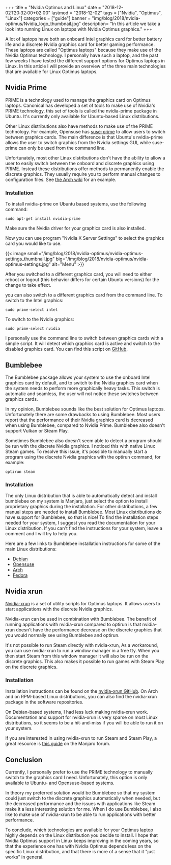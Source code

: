 +++
title = "Nvidia Optimus and Linux"
date = "2018-12-02T20:32:00+02:00"
lastmod = "2018-12-02"
tags = ["Nvidia", "Optimus", "Linux"]
categories = ["guide"]
banner = "img/blog/2018/nvidia-optimus/Nvidia_logo_thumbnail.jpg" 
description= "In this article we take a look into running Linux on laptops with Nvidia Optimus graphics."
+++

A lot of laptops have both an onboard Intel graphics card for better battery life and a discrete Nvidia graphics card for better gaming performance. These laptops are called "Optimus laptops" because they make use of the Nvidia Optimus technology. I personally have such a laptop, and the past few weeks I have tested the different support options for Optimus laptops in Linux. In this article I will provide an overview of the three main technologies that are available for Linux Optimus laptops.

<!--more-->
## Nvidia Prime

PRIME is a technology used to manage the graphics card on Optimus laptops. Canonical has developed a set of tools to make use of Nvidia's PRIME technology, this set of tools is called the nvidia-prime package in Ubuntu. It's currently only available for Ubuntu-based Linux distributions. 

Other Linux distributions also have methods to make use of the PRIME technology. For example, Opensuse has [suse-prime](https://software.opensuse.org/package/suse-prime) to allow users to switch between graphics cards. The main difference is that Ubuntu's nvidia-prime allows the user to switch graphics from the Nvidia settings GUI, while suse-prime can only be used from the command line. 

Unfortunately, most other Linux distributions don't have the ability to allow a user to easily switch between the onboard and discrete graphics using PRIME. Instead these distributions offer methods to permanently enable the discrete graphics. They usually require you to perform manual changes to configuration files. See [the Arch wiki](https://wiki.archlinux.org/index.php/PRIME) for an example.

### Installation

To install nvidia-prime on Ubuntu based systems, use the following command:

```
sudo apt-get install nvidia-prime
```

Make sure the Nvidia driver for your graphics card is also installed.

Now you can use program "Nvidia X Server Settings" to select the graphics card you would like to use.

{{< image small="/img/blog/2018/nvidia-optimus/nvidia-optimus-settings_thumbnail.jpg" big="/img/blog/2018/nvidia-optimus/nvidia-optimus-settings.jpg" alt="Menu" >}}

After you switched to a different graphics card, you will need to either reboot or logout (this behavior differs for certain Ubuntu versions) for the change to take effect.

you can also switch to a different graphics card from the command line. 
To switch to the Intel graphics:
```
sudo prime-select intel 
```

To switch to the Nvidia graphics:
```
sudo prime-select nvidia 
```

I personally use the command line to switch between graphics cards with a simple script. It will detect which graphics card is active and switch to the disabled graphics card. You can find this script on [GitHub](https://github.com/PhilipVis/linux-scripts/blob/master/bin/switch-graphics.sh).

## Bumblebee

The Bumblebee package allows your system to use the onboard Intel graphics card by default, and to switch to the Nvidia graphics card when the system needs to perform more graphically heavy tasks. This switch is automatic and seamless, the user will not notice these switches between graphics cards. 

In my opinion, Bumblebee sounds like the best solution for Optimus laptops. Unfortunately there are some drawbacks to using Bumblebee. Most users report that the performance of their Nvidia graphics card is decreased when using Bumblebee, compared to Nvidia Prime. Bumblebee also doesn't support Vulkan or Steam Play. 

Sometimes Bumblebee also doesn't seem able to detect a program should be run with the discrete Nvidia graphics. I noticed this with native Linux Steam games. To resolve this issue, it's possible to manually start a program using the discrete Nvidia graphics with the optirun command, for example:

```
optirun steam
```

### Installation

The only Linux distribution that is able to automatically detect and install bumblebee on my system is Manjaro, just select the option to install proprietary graphics during the installation. For other distributions, a few manual steps are needed to install Bumblebee. Most Linux distributions do have support for Bumblebee, so that is nice! To find the installation steps needed for your system, I suggest you read the documentation for your Linux distribution. If you can't find the instructions for your system, leave a comment and I will try to help you. 

Here are a few links to Bumblebee installation instructions for some of the main Linux distributions:

* [Debian](https://wiki.debian.org/Bumblebee)
* [Opensuse](https://en.opensuse.org/SDB:NVIDIA_Bumblebee)
* [Arch](https://wiki.archlinux.org/index.php/bumblebee)
* [Fedora](https://docs.fedoraproject.org/en-US/quick-docs/bumblebee/)


## Nvidia xrun

[Nvidia-xrun](https://github.com/Witko/nvidia-xrun) is a set of utility scripts for Optimus laptops. It allows users to start applications with the discrete Nvidia graphics. 

Nvidia-xrun can be used in combination with Bumblebee. The benefit of running applications with nvidia-xrun compared to optirun is that nvidia-xrun doesn't have the performance decrease on the discrete graphics that you would normally see using Bumblebee and optirun. 

It's not possible to run Steam directly with nvidia-xrun, As a workaround, you can use nvidia-xrun to run a window manager in a free tty. When you then start Steam from this window manager it will also be run on the discrete graphics. This also makes it possible to run games with Steam Play on the discrete graphics. 

### Installation

Installation instructions can be found on the [nvidia-xrun GitHub](https://github.com/Witko/nvidia-xrun). On Arch and on RPM-based Linux distributions, you can also find the nvidia-xrun package in the software repositories. 

On Debian-based systems, I had less luck making nvidia-xrun work. Documentation and support for nvidia-xrun is very sparse on most Linux distributions, so it seems to be a hit-and-miss if you will be able to run it on your system. 

If you are interested in using nvidia-xrun to run Steam and Steam Play, a great resource is [this guide](https://forum.manjaro.org/t/how-to-use-vulkan-on-bumblebee-a-guide-to-nvidia-xrun/56260) on the Manjaro forum.

## Conclusion

Currently, I personally prefer to use the PRIME technology to manually switch to the graphics card I need. Unfortunately, this option is only available to Ubuntu- and Opensuse-based systems. 

In theory my preferred solution would be Bumblebee so that my system could just switch to the discrete graphics automatically when needed, but the decreased performance and the issues with applications like Steam make it a less interesting solution for me. When I do use Bumblebee, I also like to make use of nvidia-xrun to be able to run applications with better performance. 

To conclude, which technologies are available for your Optimus laptop highly depends on the Linux distribution you decide to install. I hope that Nvidia Optimus support in Linux keeps improving in the coming years, so that the experience one has with Nvidia Optimus depends less on the specific Linux distribution, and that there is more of a sense that it "just works" in general. 